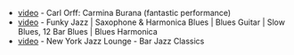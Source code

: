  - [video](https://www.youtube.com/watch?v=N4z2Ey4PYT4) - Carl Orff: Carmina Burana (fantastic performance)  
 - [video](https://www.youtube.com/watch?v=-ez5xl6VoGM) - Funky Jazz | Saxophone & Harmonica Blues | Blues Guitar | Slow Blues, 12 Bar Blues | Blues Harmonica  
 - [video](https://www.youtube.com/watch?v=_sI_Ps7JSEk&index=2&list=RD-ez5xl6VoGM) - New York Jazz Lounge - Bar Jazz Classics  
